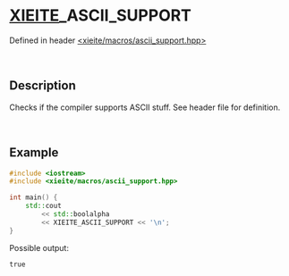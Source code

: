 # [XIEITE](../../macros.md)\_ASCII\_SUPPORT
Defined in header [<xieite/macros/ascii_support.hpp>](../../include/xieite/macros/ascii_support.hpp)

&nbsp;

## Description
Checks if the compiler supports ASCII stuff. See header file for definition.

&nbsp;

## Example
```cpp
#include <iostream>
#include <xieite/macros/ascii_support.hpp>

int main() {
    std::cout
        << std::boolalpha
        << XIEITE_ASCII_SUPPORT << '\n';
}
```
Possible output:
```
true
```
